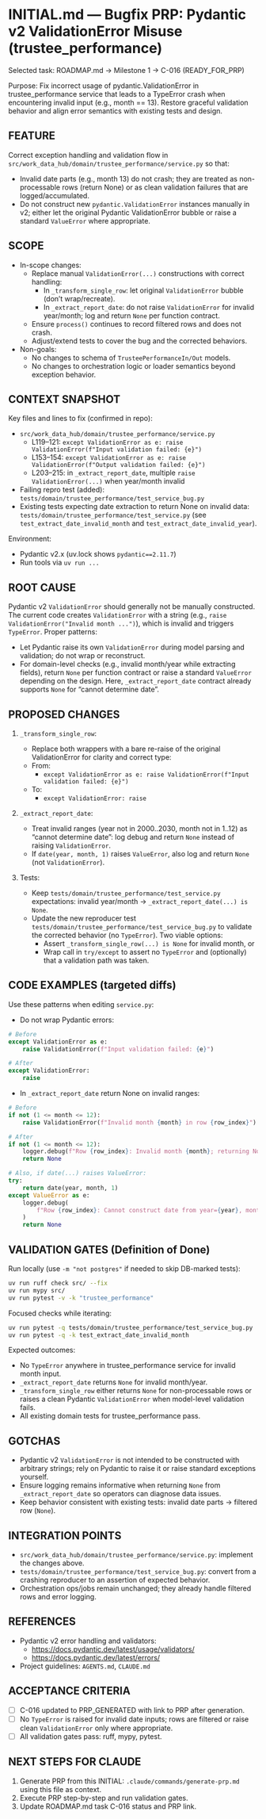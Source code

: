 # INITIAL.md — Bugfix PRP: Pydantic v2 ValidationError Misuse (trustee_performance)

Selected task: ROADMAP.md → Milestone 1 → C-016 (READY_FOR_PRP)

Purpose: Fix incorrect usage of pydantic.ValidationError in trustee_performance service that leads to a TypeError crash when encountering invalid input (e.g., month == 13). Restore graceful validation behavior and align error semantics with existing tests and design.

## FEATURE
Correct exception handling and validation flow in `src/work_data_hub/domain/trustee_performance/service.py` so that:
- Invalid date parts (e.g., month 13) do not crash; they are treated as non-processable rows (return None) or as clean validation failures that are logged/accumulated.
- Do not construct new `pydantic.ValidationError` instances manually in v2; either let the original Pydantic ValidationError bubble or raise a standard `ValueError` where appropriate.

## SCOPE
- In-scope changes:
  - Replace manual `ValidationError(...)` constructions with correct handling:
    - In `_transform_single_row`: let original `ValidationError` bubble (don’t wrap/recreate).
    - In `_extract_report_date`: do not raise `ValidationError` for invalid year/month; log and return `None` per function contract.
  - Ensure `process()` continues to record filtered rows and does not crash.
  - Adjust/extend tests to cover the bug and the corrected behaviors.
- Non-goals:
  - No changes to schema of `TrusteePerformanceIn/Out` models.
  - No changes to orchestration logic or loader semantics beyond exception behavior.

## CONTEXT SNAPSHOT
Key files and lines to fix (confirmed in repo):
- `src/work_data_hub/domain/trustee_performance/service.py`
  - L119–121: `except ValidationError as e: raise ValidationError(f"Input validation failed: {e}")`
  - L153–154: `except ValidationError as e: raise ValidationError(f"Output validation failed: {e}")`
  - L203–215: in `_extract_report_date`, multiple `raise ValidationError(...)` when year/month invalid
- Failing repro test (added): `tests/domain/trustee_performance/test_service_bug.py`
- Existing tests expecting date extraction to return None on invalid data: `tests/domain/trustee_performance/test_service.py` (see `test_extract_date_invalid_month` and `test_extract_date_invalid_year`).

Environment:
- Pydantic v2.x (uv.lock shows `pydantic==2.11.7`)
- Run tools via `uv run ...`

## ROOT CAUSE
Pydantic v2 `ValidationError` should generally not be manually constructed. The current code creates `ValidationError` with a string (e.g., `raise ValidationError("Invalid month ...")`), which is invalid and triggers `TypeError`. Proper patterns:
- Let Pydantic raise its own `ValidationError` during model parsing and validation; do not wrap or reconstruct.
- For domain-level checks (e.g., invalid month/year while extracting fields), return `None` per function contract or raise a standard `ValueError` depending on the design. Here, `_extract_report_date` contract already supports `None` for “cannot determine date”.

## PROPOSED CHANGES
1) `_transform_single_row`:
   - Replace both wrappers with a bare re-raise of the original ValidationError for clarity and correct type:
   - From:
     - `except ValidationError as e: raise ValidationError(f"Input validation failed: {e}")`
   - To:
     - `except ValidationError:
            raise`

2) `_extract_report_date`:
   - Treat invalid ranges (year not in 2000..2030, month not in 1..12) as “cannot determine date”: log debug and return `None` instead of raising `ValidationError`.
   - If `date(year, month, 1)` raises `ValueError`, also log and return `None` (not `ValidationError`).

3) Tests:
   - Keep `tests/domain/trustee_performance/test_service.py` expectations: invalid year/month → `_extract_report_date(...) is None`.
   - Update the new reproducer test `tests/domain/trustee_performance/test_service_bug.py` to validate the corrected behavior (no `TypeError`). Two viable options:
     - Assert `_transform_single_row(...) is None` for invalid month, or
     - Wrap call in `try/except` to assert no `TypeError` and (optionally) that a validation path was taken.

## CODE EXAMPLES (targeted diffs)
Use these patterns when editing `service.py`:

- Do not wrap Pydantic errors:
```python
# Before
except ValidationError as e:
    raise ValidationError(f"Input validation failed: {e}")

# After
except ValidationError:
    raise
```

- In `_extract_report_date` return None on invalid ranges:
```python
# Before
if not (1 <= month <= 12):
    raise ValidationError(f"Invalid month {month} in row {row_index}")

# After
if not (1 <= month <= 12):
    logger.debug(f"Row {row_index}: Invalid month {month}; returning None")
    return None

# Also, if date(...) raises ValueError:
try:
    return date(year, month, 1)
except ValueError as e:
    logger.debug(
        f"Row {row_index}: Cannot construct date from year={year}, month={month}: {e}"
    )
    return None
```

## VALIDATION GATES (Definition of Done)
Run locally (use `-m "not postgres"` if needed to skip DB-marked tests):
```bash
uv run ruff check src/ --fix
uv run mypy src/
uv run pytest -v -k "trustee_performance"
```
Focused checks while iterating:
```bash
uv run pytest -q tests/domain/trustee_performance/test_service_bug.py
uv run pytest -q -k test_extract_date_invalid_month
```

Expected outcomes:
- No `TypeError` anywhere in trustee_performance service for invalid month input.
- `_extract_report_date` returns `None` for invalid month/year.
- `_transform_single_row` either returns `None` for non-processable rows or raises a clean Pydantic `ValidationError` when model-level validation fails.
- All existing domain tests for trustee_performance pass.

## GOTCHAS
- Pydantic v2 `ValidationError` is not intended to be constructed with arbitrary strings; rely on Pydantic to raise it or raise standard exceptions yourself.
- Ensure logging remains informative when returning `None` from `_extract_report_date` so operators can diagnose data issues.
- Keep behavior consistent with existing tests: invalid date parts → filtered row (`None`).

## INTEGRATION POINTS
- `src/work_data_hub/domain/trustee_performance/service.py`: implement the changes above.
- `tests/domain/trustee_performance/test_service_bug.py`: convert from a crashing reproducer to an assertion of expected behavior.
- Orchestration ops/jobs remain unchanged; they already handle filtered rows and error logging.

## REFERENCES
- Pydantic v2 error handling and validators:
  - https://docs.pydantic.dev/latest/usage/validators/
  - https://docs.pydantic.dev/latest/errors/
- Project guidelines: `AGENTS.md`, `CLAUDE.md`

## ACCEPTANCE CRITERIA
- [ ] C-016 updated to PRP_GENERATED with link to PRP after generation.
- [ ] No `TypeError` is raised for invalid date inputs; rows are filtered or raise clean `ValidationError` only where appropriate.
- [ ] All validation gates pass: ruff, mypy, pytest.

## NEXT STEPS FOR CLAUDE
1) Generate PRP from this INITIAL: `.claude/commands/generate-prp.md` using this file as context.
2) Execute PRP step-by-step and run validation gates.
3) Update ROADMAP.md task C-016 status and PRP link.
